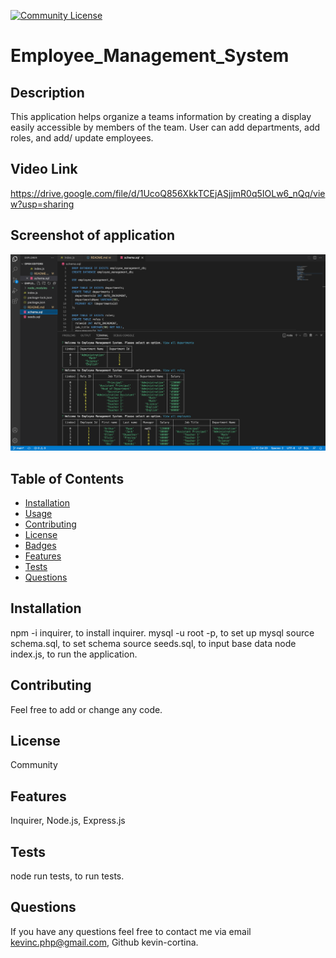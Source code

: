   [![Community License](https://img.shields.io/badge/license-Community-blue.svg)](http://www.gnu.org/licenses/Community-3.0)

  # Employee_Management_System
  
  ## Description
  This application helps organize a teams information by creating a display easily accessible by members of the team. User can add departments, add roles, and add/ update employees. 
  
  ## Video Link
  https://drive.google.com/file/d/1UcoQ856XkkTCEjASjjmR0q5IOLw6_nQq/view?usp=sharing
  
  ## Screenshot of application
   ![Screenshot of command-line](./assets/pictures/commandline.png)
  
  ## Table of Contents
  - [Installation](#installation)
  - [Usage](#usage)
  - [Contributing](#contributing)
  - [License](#license)
  - [Badges](#badges)
  - [Features](#features)
  - [Tests](#test)
  - [Questions](#questions)
 
  ## Installation
  npm -i inquirer,  to install inquirer. 
  mysql -u root -p, to set up mysql
  source schema.sql, to set schema
  source seeds.sql, to input base data
  node index.js, to run the application.
  
  ## Contributing
  Feel free to add or change any code.

  
  ## License
  Community
  

  ## Features
  Inquirer, Node.js, Express.js
  
  ## Tests
  node run tests, to run tests.
 
  
  ## Questions
  If you have any questions feel free to contact me via email kevinc.php@gmail.com, Github kevin-cortina.
  
